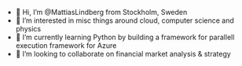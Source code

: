 - 👋 Hi, I’m @MattiasLindberg from Stockholm, Sweden
- 👀 I’m interested in misc things around cloud, computer science and physics
- 🌱 I’m currently learning Python by building a framework for parallell execution framework for Azure 
- 💞️ I’m looking to collaborate on financial market analysis & strategy 

<!---
MattiasLindberg/MattiasLindberg is a ✨ special ✨ repository because its `README.md` (this file) appears on your GitHub profile.
You can click the Preview link to take a look at your changes.

- 📫 How to reach me ...
--->

